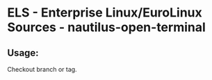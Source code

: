 # ELS - Enterprise Linux/EuroLinux Sources - nautilus-open-terminal 
## Usage:
  Checkout branch or tag.
